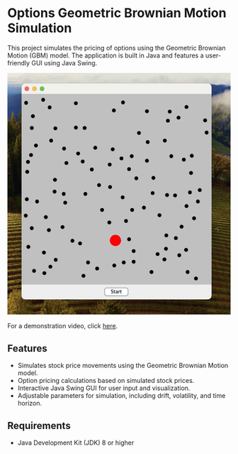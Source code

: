 # Options Geometric Brownian Motion Simulation

This project simulates the pricing of options using the Geometric Brownian Motion (GBM) model. The application is built in Java and features a user-friendly GUI using Java Swing.

![The Simulation](https://raw.githubusercontent.com/micah779/Geometric-Brownian-Motion/main/ss1.png)

For a demonstration video, click [here](https://raw.githubusercontent.com/micah779/Geometric-Brownian-Motion/main/sr1.mp4).

## Features

- Simulates stock price movements using the Geometric Brownian Motion model.
- Option pricing calculations based on simulated stock prices.
- Interactive Java Swing GUI for user input and visualization.
- Adjustable parameters for simulation, including drift, volatility, and time horizon.

## Requirements

- Java Development Kit (JDK) 8 or higher
